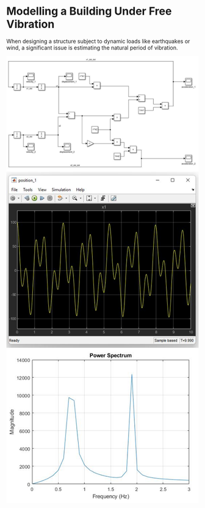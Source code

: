 # Modelling a Building Under Free Vibration
When designing a structure subject to dynamic loads like earthquakes or wind, a significant issue is estimating the natural period of vibration.

![Simulink Model](images/Simulink_Model.JPG)
![Displacement Plot](images/Displacement_Plot.JPG)
![Power Spectrum](images/Power_Spectrum.JPG)
